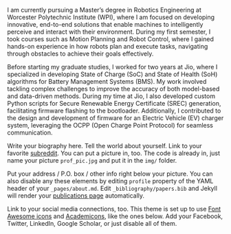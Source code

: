 I am currently pursuing a Master’s degree in Robotics Engineering at Worcester Polytechnic Institute (WPI), where I am focused on developing innovative, end-to-end solutions that enable machines to intelligently perceive and interact with their environment. During my first semester, I took courses such as Motion Planning and Robot Control, where I gained hands-on experience in how robots plan and execute tasks, navigating through obstacles to achieve their goals effectively.

Before starting my graduate studies, I worked for two years at Jio, where I specialized in developing State of Charge (SoC) and State of Health (SoH) algorithms for Battery Management Systems (BMS). My work involved tackling complex challenges to improve the accuracy of both model-based and data-driven methods. During my time at Jio, I also developed custom Python scripts for Secure Renewable Energy Certificate (SREC) generation, facilitating firmware flashing to the bootloader. Additionally, I contributed to the design and development of firmware for an Electric Vehicle (EV) charger system, leveraging the OCPP (Open Charge Point Protocol) for seamless communication.


Write your biography here. Tell the world about yourself. Link to your favorite [subreddit](http://reddit.com). You can put a picture in, too. The code is already in, just name your picture `prof_pic.jpg` and put it in the `img/` folder.

Put your address / P.O. box / other info right below your picture. You can also disable any these elements by editing `profile` property of the YAML header of your `_pages/about.md`. Edit `_bibliography/papers.bib` and Jekyll will render your [publications page](/al-folio/publications/) automatically.

Link to your social media connections, too. This theme is set up to use [Font Awesome icons](https://fontawesome.com/) and [Academicons](https://jpswalsh.github.io/academicons/), like the ones below. Add your Facebook, Twitter, LinkedIn, Google Scholar, or just disable all of them.
